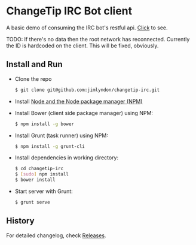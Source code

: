 # ChangeTip IRC Bot client

A basic demo of consuming the IRC bot's restful api.
[Click](http://changetip-client.herokuapp.com/) to see.

TODO: If there's no data then the root network has reconnected. Currently the ID is hardcoded on the client.  This will be fixed, obviously.

## Install and Run

* Clone the repo

    ```sh
    $ git clone git@github.com:jimlyndon/changetip-irc.git
    ```

* Install [Node and the Node package manager (NPM)](http://http://nodejs.org/)

* Install Bower (client side package manager) using NPM:

    ```sh
    $ npm install -g bower
    ```

* Install Grunt (task runner) using NPM:

    ```sh
    $ npm install -g grunt-cli
    ```

* Install dependencies in working directory:

    ```sh
    $ cd changetip-irc
    $ [sudo] npm install
    $ bower install
    ```

* Start server with Grunt:

    ```sh
    $ grunt serve
    ```

## History

For detailed changelog, check [Releases](https://github.com/jimlyndon/changetip-irc-client/releases).
